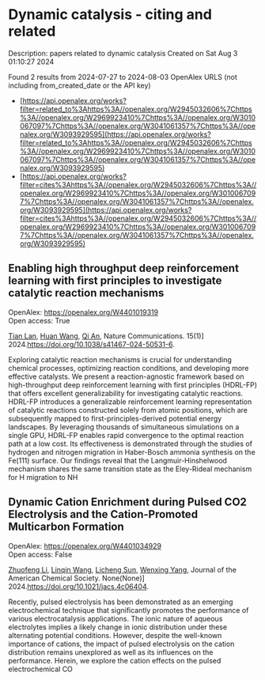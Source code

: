 # Dynamic catalysis - citing and related
Description: papers related to dynamic catalysis
Created on Sat Aug  3 01:10:27 2024

Found 2 results from 2024-07-27 to 2024-08-03
OpenAlex URLS (not including from_created_date or the API key)
- [https://api.openalex.org/works?filter=related_to%3Ahttps%3A//openalex.org/W2945032606%7Chttps%3A//openalex.org/W2969923410%7Chttps%3A//openalex.org/W3010067097%7Chttps%3A//openalex.org/W3041061357%7Chttps%3A//openalex.org/W3093929595](https://api.openalex.org/works?filter=related_to%3Ahttps%3A//openalex.org/W2945032606%7Chttps%3A//openalex.org/W2969923410%7Chttps%3A//openalex.org/W3010067097%7Chttps%3A//openalex.org/W3041061357%7Chttps%3A//openalex.org/W3093929595)
- [https://api.openalex.org/works?filter=cites%3Ahttps%3A//openalex.org/W2945032606%7Chttps%3A//openalex.org/W2969923410%7Chttps%3A//openalex.org/W3010067097%7Chttps%3A//openalex.org/W3041061357%7Chttps%3A//openalex.org/W3093929595](https://api.openalex.org/works?filter=cites%3Ahttps%3A//openalex.org/W2945032606%7Chttps%3A//openalex.org/W2969923410%7Chttps%3A//openalex.org/W3010067097%7Chttps%3A//openalex.org/W3041061357%7Chttps%3A//openalex.org/W3093929595)

## Enabling high throughput deep reinforcement learning with first principles to investigate catalytic reaction mechanisms   

OpenAlex: https://openalex.org/W4401019319    
Open access: True
    
[Tian Lan](https://openalex.org/A5101771790), [Huan Wang](https://openalex.org/A5100746464), [Qi An](https://openalex.org/A5087858172), Nature Communications. 15(1)] 2024.https://doi.org/10.1038/s41467-024-50531-6.
    
Exploring catalytic reaction mechanisms is crucial for understanding chemical processes, optimizing reaction conditions, and developing more effective catalysts. We present a reaction-agnostic framework based on high-throughput deep reinforcement learning with first principles (HDRL-FP) that offers excellent generalizability for investigating catalytic reactions. HDRL-FP introduces a generalizable reinforcement learning representation of catalytic reactions constructed solely from atomic positions, which are subsequently mapped to first-principles-derived potential energy landscapes. By leveraging thousands of simultaneous simulations on a single GPU, HDRL-FP enables rapid convergence to the optimal reaction path at a low cost. Its effectiveness is demonstrated through the studies of hydrogen and nitrogen migration in Haber-Bosch ammonia synthesis on the Fe(111) surface. Our findings reveal that the Langmuir-Hinshelwood mechanism shares the same transition state as the Eley-Rideal mechanism for H migration to NH    

    

## Dynamic Cation Enrichment during Pulsed CO2 Electrolysis and the Cation-Promoted Multicarbon Formation   

OpenAlex: https://openalex.org/W4401034929    
Open access: False
    
[Zhuofeng Li](https://openalex.org/A5019276915), [Linqin Wang](https://openalex.org/A5076315968), [Licheng Sun](https://openalex.org/A5026292768), [Wenxing Yang](https://openalex.org/A5011432513), Journal of the American Chemical Society. None(None)] 2024.https://doi.org/10.1021/jacs.4c06404.
    
Recently, pulsed electrolysis has been demonstrated as an emerging electrochemical technique that significantly promotes the performance of various electrocatalysis applications. The ionic nature of aqueous electrolytes implies a likely change in ionic distribution under these alternating potential conditions. However, despite the well-known importance of cations, the impact of pulsed electrolysis on the cation distribution remains unexplored as well as its influences on the performance. Herein, we explore the cation effects on the pulsed electrochemical CO    

    
